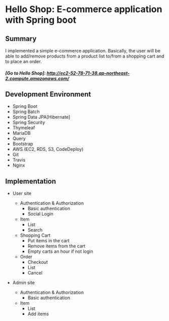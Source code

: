 # Hello Shop: E-commerce application with Spring boot

## Summary
I implemented a simple e-commerce application.
Basically, the user will be able to add/remove products from a product list to/from a shopping cart and to place an order.
##### [Go to Hello Shop]: http://ec2-52-78-71-38.ap-northeast-2.compute.amazonaws.com/

## Development Environment
- Spring Boot
- Spring Batch
- Spring Data JPA[Hibernate]
- Spring Security
- Thymeleaf
- MariaDB
- Query
- Bootstrap
- AWS (EC2, RDS, S3, CodeDeploy)
- Git
- Travis
- Nginx

## Implementation
* User site
    * Authentication & Authorization
        * Basic authentication
        * Social Login
    * Item
        * List
        * Search
    * Shopping Cart
        * Put items in the cart
        * Remove items from the cart
        * Empty carts an hour if not login
    * Order
        * Checkout
        * List
        * Cancel

* Admin site
    * Authentication & Authorization
        * Basic authentication
    * Item
        * List
        * Add items
